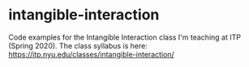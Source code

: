 # intangible-interaction
Code examples for the Intangible Interaction class I'm teaching at ITP (Spring 2020).
The class syllabus is here: https://itp.nyu.edu/classes/intangible-interaction/

